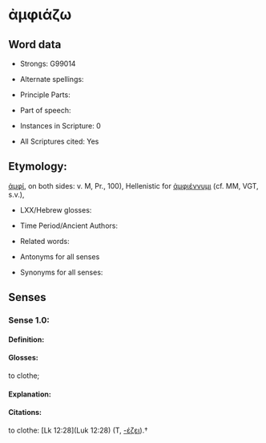 # ἀμφιάζω

<!-- Status: S2=NeedsEdits -->
<!-- Lexica used for edits:   -->

## Word data

* Strongs: G99014

* Alternate spellings:



* Principle Parts: 


* Part of speech: 


* Instances in Scripture: 0

* All Scriptures cited: Yes

## Etymology: 

[ἀμφί](), on both sides: v. M, Pr., 100), Hellenistic for [ἀμφιέννυμι]() (cf. MM, VGT, s.v.), 

* LXX/Hebrew glosses: 


* Time Period/Ancient Authors: 


* Related words: 

* Antonyms for all senses

* Synonyms for all senses: 


## Senses 


### Sense  1.0: 

#### Definition: 

#### Glosses: 

to clothe; 

#### Explanation: 


#### Citations: 

to clothe: [Lk 12:28](Luk 12:28) (T, [-έζει]()).†

